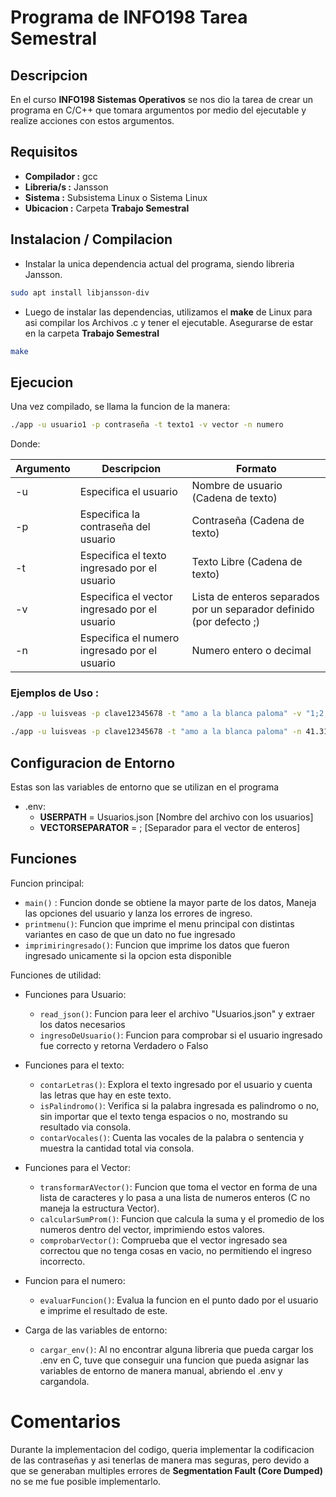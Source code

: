 # Programa de INFO198 Tarea Semestral
## Descripcion
En el curso __INFO198 Sistemas Operativos__ se nos dio la tarea de crear un programa en C/C++ que tomara argumentos por medio del ejecutable y realize acciones con estos argumentos.

## Requisitos
* __Compilador :__ gcc
* __Libreria/s :__ Jansson
* __Sistema :__ Subsistema Linux o Sistema Linux
* __Ubicacion :__ Carpeta __Trabajo Semestral__

## Instalacion / Compilacion
* Instalar la unica dependencia actual del programa, siendo libreria Jansson.
```bash
sudo apt install libjansson-div
```
* Luego de instalar las dependencias, utilizamos el __make__ de Linux para asi compilar los Archivos .c y tener el ejecutable. Asegurarse de estar en la carpeta __Trabajo Semestral__
```bash
make
```

## Ejecucion
Una vez compilado, se llama la funcion de la manera:
```bash
./app -u usuario1 -p contraseña -t texto1 -v vector -n numero
```
Donde:

| Argumento | Descripcion | Formato |
| -------- | ----------- | --------- |
| -u | Especifica el usuario | Nombre de usuario (Cadena de texto)|
| -p | Especifica la contraseña del usuario | Contraseña (Cadena de texto) |
| -t | Especifica el texto ingresado por el usuario | Texto Libre (Cadena de texto)|
| -v | Especifica el vector ingresado por el usuario | Lista de enteros separados por un separador definido (por defecto ;) |
| -n | Especifica el numero ingresado por el usuario | Numero entero o decimal |

### Ejemplos de Uso : 
```bash
./app -u luisveas -p clave12345678 -t "amo a la blanca paloma" -v "1;2;3;4;6;12;1231;10" -n 1.0
```
```bash
./app -u luisveas -p clave12345678 -t "amo a la blanca paloma" -n 41.313
```

## Configuracion de Entorno
Estas son las variables de entorno que se utilizan en el programa
* .env:
    * __USERPATH__ = Usuarios.json [Nombre del archivo con los usuarios]
    * __VECTORSEPARATOR__ = ; [Separador para el vector de enteros]

## Funciones
Funcion principal:
* ```main()``` : Funcion donde se obtiene la mayor parte de los datos, Maneja las opciones del usuario y lanza los errores de ingreso.
* ```printmenu()```: Funcion que imprime el menu principal con distintas variantes en caso de que un dato no fue ingresado
* ```imprimiringresado()```: Funcion que imprime los datos que fueron ingresado unicamente si la opcion esta disponible

Funciones de utilidad:
* Funciones para Usuario:
    * ```read_json()```: Funcion para leer el archivo "Usuarios.json" y extraer los datos necesarios
    * ```ingresoDeUsuario()```: Funcion para comprobar si el usuario ingresado fue correcto y retorna Verdadero o Falso

* Funciones para el texto:
    * ```contarLetras()```: Explora el texto ingresado por el usuario y cuenta las letras que hay en este texto.
    * ```isPalindromo()```: Verifica si la palabra ingresada es palindromo o no, sin importar que el texto tenga espacios o no, mostrando su resultado via consola.
    * ```contarVocales()```: Cuenta las vocales de la palabra o sentencia y muestra la cantidad total via consola.

* Funciones para el Vector:
    * ```transformarAVector()```: Funcion que toma el vector en forma de una lista de caracteres y lo pasa a una lista de numeros enteros (C no maneja la estructura Vector).
    * ```calcularSumProm()```: Funcion que calcula la suma y el promedio de los numeros dentro del vector, imprimiendo estos valores.
    * ```comprobarVector()```: Comprueba que el vector ingresado sea correctou que no tenga cosas en vacio, no permitiendo el ingreso incorrecto.

* Funcion para el numero:
    * ```evaluarFuncion()```: Evalua la funcion en el punto dado por el usuario e imprime el resultado de este.

* Carga de las variables de entorno:
    * ```cargar_env()```: Al no encontrar alguna libreria que pueda cargar los .env en C, tuve que conseguir una funcion que pueda asignar las variables de entorno de manera manual, abriendo el .env y cargandola.

# Comentarios
Durante la implementacion del codigo, queria implementar la codificacion de las contraseñas y asi tenerlas de manera mas seguras, pero devido a que se generaban multiples errores de __Segmentation Fault (Core Dumped)__ no se me fue posible implementarlo.